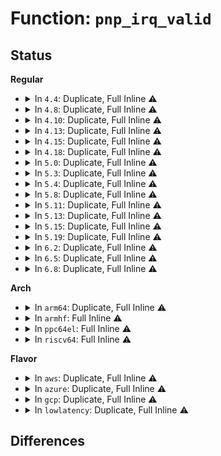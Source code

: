 # Function: <code>pnp_irq_valid</code>

## Status
<b>Regular</b>
<ul>
<li>
<details>
<summary>In <code>4.4</code>: Duplicate, Full Inline ⚠️</summary>

**Collision:** Static Duplication

**Inline:** Full

**Transformation:** False

**Instances:**

```
In drivers/tty/serial/8250/8250_pnp.c (ffffffff8150576d)
Location: include/linux/pnp.h:167
Inline: True
Inline callers:
  - drivers/tty/serial/8250/8250_pnp.c:serial_pnp_probe
```
```
In drivers/char/tpm/tpm_tis.c (ffffffff81529bec)
Location: include/linux/pnp.h:167
Inline: True
Inline callers:
  - drivers/char/tpm/tpm_tis.c:tpm_tis_pnp_init
```
```
In drivers/input/serio/i8042.c (ffffffff81665b87)
Location: include/linux/pnp.h:167
Inline: True
Inline callers:
  - drivers/input/serio/i8042.c:i8042_pnp_aux_probe
  - drivers/input/serio/i8042.c:i8042_pnp_kbd_probe
```
```
In drivers/rtc/rtc-cmos.c (ffffffff81677059)
Location: include/linux/pnp.h:167
Inline: True
Inline callers:
  - drivers/rtc/rtc-cmos.c:cmos_pnp_probe
```
</details>
</li>
<li>
<details>
<summary>In <code>4.8</code>: Duplicate, Full Inline ⚠️</summary>

**Collision:** Static Duplication

**Inline:** Full

**Transformation:** False

**Instances:**

```
In drivers/tty/serial/8250/8250_pnp.c (ffffffff81556f1b)
Location: include/linux/pnp.h:167
Inline: True
Inline callers:
  - drivers/tty/serial/8250/8250_pnp.c:serial_pnp_probe
```
```
In drivers/char/tpm/tpm_tis.c (ffffffff8157d01c)
Location: include/linux/pnp.h:167
Inline: True
Inline callers:
  - drivers/char/tpm/tpm_tis.c:tpm_tis_pnp_init
```
```
In drivers/input/serio/i8042.c (ffffffff816c5e29)
Location: include/linux/pnp.h:167
Inline: True
Inline callers:
  - drivers/input/serio/i8042.c:i8042_pnp_aux_probe
  - drivers/input/serio/i8042.c:i8042_pnp_kbd_probe
```
```
In drivers/rtc/rtc-cmos.c (ffffffff816d7c19)
Location: include/linux/pnp.h:167
Inline: True
Inline callers:
  - drivers/rtc/rtc-cmos.c:cmos_pnp_probe
```
</details>
</li>
<li>
<details>
<summary>In <code>4.10</code>: Duplicate, Full Inline ⚠️</summary>

**Collision:** Static Duplication

**Inline:** Full

**Transformation:** False

**Instances:**

```
In drivers/tty/serial/8250/8250_pnp.c (ffffffff8158371b)
Location: include/linux/pnp.h:167
Inline: True
Inline callers:
  - drivers/tty/serial/8250/8250_pnp.c:serial_pnp_probe
```
```
In drivers/char/tpm/tpm_tis.c (ffffffff815a94dc)
Location: include/linux/pnp.h:167
Inline: True
Inline callers:
  - drivers/char/tpm/tpm_tis.c:tpm_tis_pnp_init
```
```
In drivers/input/serio/i8042.c (ffffffff816f3e49)
Location: include/linux/pnp.h:167
Inline: True
Inline callers:
  - drivers/input/serio/i8042.c:i8042_pnp_aux_probe
  - drivers/input/serio/i8042.c:i8042_pnp_kbd_probe
```
```
In drivers/rtc/rtc-cmos.c (ffffffff81707b59)
Location: include/linux/pnp.h:167
Inline: True
Inline callers:
  - drivers/rtc/rtc-cmos.c:cmos_pnp_probe
```
</details>
</li>
<li>
<details>
<summary>In <code>4.13</code>: Duplicate, Full Inline ⚠️</summary>

**Collision:** Static Duplication

**Inline:** Full

**Transformation:** False

**Instances:**

```
In drivers/tty/serial/8250/8250_pnp.c (ffffffff81597aca)
Location: include/linux/pnp.h:167
Inline: True
Inline callers:
  - drivers/tty/serial/8250/8250_pnp.c:serial_pnp_probe
```
```
In drivers/char/tpm/tpm_tis.c (ffffffff815bf01c)
Location: include/linux/pnp.h:167
Inline: True
Inline callers:
  - drivers/char/tpm/tpm_tis.c:tpm_tis_pnp_init
```
```
In drivers/input/serio/i8042.c (ffffffff81709829)
Location: include/linux/pnp.h:167
Inline: True
Inline callers:
  - drivers/input/serio/i8042.c:i8042_pnp_aux_probe
  - drivers/input/serio/i8042.c:i8042_pnp_kbd_probe
```
```
In drivers/rtc/rtc-cmos.c (ffffffff8171d779)
Location: include/linux/pnp.h:167
Inline: True
Inline callers:
  - drivers/rtc/rtc-cmos.c:cmos_pnp_probe
```
</details>
</li>
<li>
<details>
<summary>In <code>4.15</code>: Duplicate, Full Inline ⚠️</summary>

**Collision:** Static Duplication

**Inline:** Full

**Transformation:** False

**Instances:**

```
In drivers/tty/serial/8250/8250_pnp.c (ffffffff815fc6fa)
Location: include/linux/pnp.h:168
Inline: True
Inline callers:
  - drivers/tty/serial/8250/8250_pnp.c:serial_pnp_probe
```
```
In drivers/char/tpm/tpm_tis.c (ffffffff8162561c)
Location: include/linux/pnp.h:168
Inline: True
Inline callers:
  - drivers/char/tpm/tpm_tis.c:tpm_tis_pnp_init
```
```
In drivers/input/serio/i8042.c (ffffffff8177a9d9)
Location: include/linux/pnp.h:168
Inline: True
Inline callers:
  - drivers/input/serio/i8042.c:i8042_pnp_aux_probe
  - drivers/input/serio/i8042.c:i8042_pnp_kbd_probe
```
```
In drivers/rtc/rtc-cmos.c (ffffffff8178e9f9)
Location: include/linux/pnp.h:168
Inline: True
Inline callers:
  - drivers/rtc/rtc-cmos.c:cmos_pnp_probe
```
</details>
</li>
<li>
<details>
<summary>In <code>4.18</code>: Duplicate, Full Inline ⚠️</summary>

**Collision:** Static Duplication

**Inline:** Full

**Transformation:** False

**Instances:**

```
In drivers/tty/serial/8250/8250_pnp.c (ffffffff81635a81)
Location: include/linux/pnp.h:168
Inline: True
Inline callers:
  - drivers/tty/serial/8250/8250_pnp.c:serial_pnp_probe
```
```
In drivers/char/tpm/tpm_tis.c (ffffffff8165f972)
Location: include/linux/pnp.h:168
Inline: True
Inline callers:
  - drivers/char/tpm/tpm_tis.c:tpm_tis_pnp_init
```
```
In drivers/input/serio/i8042.c (ffffffff817bb38c)
Location: include/linux/pnp.h:168
Inline: True
Inline callers:
  - drivers/input/serio/i8042.c:i8042_pnp_aux_probe
  - drivers/input/serio/i8042.c:i8042_pnp_kbd_probe
```
```
In drivers/rtc/rtc-cmos.c (ffffffff817d1057)
Location: include/linux/pnp.h:168
Inline: True
Inline callers:
  - drivers/rtc/rtc-cmos.c:cmos_pnp_probe
```
</details>
</li>
<li>
<details>
<summary>In <code>5.0</code>: Duplicate, Full Inline ⚠️</summary>

**Collision:** Static Duplication

**Inline:** Full

**Transformation:** False

**Instances:**

```
In drivers/tty/serial/8250/8250_pnp.c (ffffffff81653d31)
Location: include/linux/pnp.h:168
Inline: True
Inline callers:
  - drivers/tty/serial/8250/8250_pnp.c:serial_pnp_probe
```
```
In drivers/char/tpm/tpm_tis.c (ffffffff8167de42)
Location: include/linux/pnp.h:168
Inline: True
Inline callers:
  - drivers/char/tpm/tpm_tis.c:tpm_tis_pnp_init
```
```
In drivers/input/serio/i8042.c (ffffffff817e27fc)
Location: include/linux/pnp.h:168
Inline: True
Inline callers:
  - drivers/input/serio/i8042.c:i8042_pnp_aux_probe
  - drivers/input/serio/i8042.c:i8042_pnp_kbd_probe
```
```
In drivers/rtc/rtc-cmos.c (ffffffff817f8387)
Location: include/linux/pnp.h:168
Inline: True
Inline callers:
  - drivers/rtc/rtc-cmos.c:cmos_pnp_probe
```
</details>
</li>
<li>
<details>
<summary>In <code>5.3</code>: Duplicate, Full Inline ⚠️</summary>

**Collision:** Static Duplication

**Inline:** Full

**Transformation:** False

**Instances:**

```
In drivers/tty/serial/8250/8250_pnp.c (ffffffff816887c9)
Location: include/linux/pnp.h:168
Inline: True
Inline callers:
  - drivers/tty/serial/8250/8250_pnp.c:serial_pnp_probe
```
```
In drivers/char/tpm/tpm_tis.c (ffffffff816b4b93)
Location: include/linux/pnp.h:168
Inline: True
Inline callers:
  - drivers/char/tpm/tpm_tis.c:tpm_tis_pnp_init
```
```
In drivers/input/serio/i8042.c (ffffffff8182309c)
Location: include/linux/pnp.h:168
Inline: True
Inline callers:
  - drivers/input/serio/i8042.c:i8042_pnp_aux_probe
  - drivers/input/serio/i8042.c:i8042_pnp_kbd_probe
```
```
In drivers/rtc/rtc-cmos.c (ffffffff81838fb9)
Location: include/linux/pnp.h:168
Inline: True
Inline callers:
  - drivers/rtc/rtc-cmos.c:cmos_pnp_probe
```
</details>
</li>
<li>
<details>
<summary>In <code>5.4</code>: Duplicate, Full Inline ⚠️</summary>

**Collision:** Static Duplication

**Inline:** Full

**Transformation:** False

**Instances:**

```
In drivers/tty/serial/8250/8250_pnp.c (ffffffff816aae59)
Location: include/linux/pnp.h:168
Inline: True
Inline callers:
  - drivers/tty/serial/8250/8250_pnp.c:serial_pnp_probe
```
```
In drivers/char/tpm/tpm_tis.c (ffffffff816d7873)
Location: include/linux/pnp.h:168
Inline: True
Inline callers:
  - drivers/char/tpm/tpm_tis.c:tpm_tis_pnp_init
```
```
In drivers/input/serio/i8042.c (ffffffff8185455c)
Location: include/linux/pnp.h:168
Inline: True
Inline callers:
  - drivers/input/serio/i8042.c:i8042_pnp_aux_probe
  - drivers/input/serio/i8042.c:i8042_pnp_kbd_probe
```
```
In drivers/rtc/rtc-cmos.c (ffffffff8186a929)
Location: include/linux/pnp.h:168
Inline: True
Inline callers:
  - drivers/rtc/rtc-cmos.c:cmos_pnp_probe
```
</details>
</li>
<li>
<details>
<summary>In <code>5.8</code>: Duplicate, Full Inline ⚠️</summary>

**Collision:** Static Duplication

**Inline:** Full

**Transformation:** False

**Instances:**

```
In drivers/tty/serial/8250/8250_pnp.c (ffffffff8175dabc)
Location: include/linux/pnp.h:168
Inline: True
Inline callers:
  - drivers/tty/serial/8250/8250_pnp.c:serial_pnp_probe
```
```
In drivers/char/tpm/tpm_tis.c (ffffffff8178bd43)
Location: include/linux/pnp.h:168
Inline: True
Inline callers:
  - drivers/char/tpm/tpm_tis.c:tpm_tis_pnp_init
```
```
In drivers/input/serio/i8042.c (ffffffff819267e0)
Location: include/linux/pnp.h:168
Inline: True
Inline callers:
  - drivers/input/serio/i8042.c:i8042_pnp_aux_probe
  - drivers/input/serio/i8042.c:i8042_pnp_kbd_probe
```
```
In drivers/rtc/rtc-cmos.c (ffffffff8193e569)
Location: include/linux/pnp.h:168
Inline: True
Inline callers:
  - drivers/rtc/rtc-cmos.c:cmos_pnp_probe
```
</details>
</li>
<li>
<details>
<summary>In <code>5.11</code>: Duplicate, Full Inline ⚠️</summary>

**Collision:** Static Duplication

**Inline:** Full

**Transformation:** False

**Instances:**

```
In drivers/tty/serial/8250/8250_pnp.c (ffffffff8177893c)
Location: include/linux/pnp.h:168
Inline: True
Inline callers:
  - drivers/tty/serial/8250/8250_pnp.c:serial_pnp_probe
```
```
In drivers/char/tpm/tpm_tis.c (ffffffff817a22c3)
Location: include/linux/pnp.h:168
Inline: True
Inline callers:
  - drivers/char/tpm/tpm_tis.c:tpm_tis_pnp_init
```
```
In drivers/input/serio/i8042.c (ffffffff8192e3a2)
Location: include/linux/pnp.h:168
Inline: True
Inline callers:
  - drivers/input/serio/i8042.c:i8042_pnp_aux_probe
  - drivers/input/serio/i8042.c:i8042_pnp_kbd_probe
```
```
In drivers/rtc/rtc-cmos.c (ffffffff81945389)
Location: include/linux/pnp.h:168
Inline: True
Inline callers:
  - drivers/rtc/rtc-cmos.c:cmos_pnp_probe
```
</details>
</li>
<li>
<details>
<summary>In <code>5.13</code>: Duplicate, Full Inline ⚠️</summary>

**Collision:** Static Duplication

**Inline:** Full

**Transformation:** False

**Instances:**

```
In drivers/tty/serial/8250/8250_pnp.c (ffffffff8175c36c)
Location: include/linux/pnp.h:168
Inline: True
Inline callers:
  - drivers/tty/serial/8250/8250_pnp.c:serial_pnp_probe
```
```
In drivers/char/tpm/tpm_tis.c (ffffffff81784fc9)
Location: include/linux/pnp.h:168
Inline: True
Inline callers:
  - drivers/char/tpm/tpm_tis.c:tpm_tis_pnp_init
```
```
In drivers/input/serio/i8042.c (ffffffff81911798)
Location: include/linux/pnp.h:168
Inline: True
Inline callers:
  - drivers/input/serio/i8042.c:i8042_pnp_aux_probe
  - drivers/input/serio/i8042.c:i8042_pnp_kbd_probe
```
```
In drivers/rtc/rtc-cmos.c (ffffffff81928b89)
Location: include/linux/pnp.h:168
Inline: True
Inline callers:
  - drivers/rtc/rtc-cmos.c:cmos_pnp_probe
```
</details>
</li>
<li>
<details>
<summary>In <code>5.15</code>: Duplicate, Full Inline ⚠️</summary>

**Collision:** Static Duplication

**Inline:** Full

**Transformation:** False

**Instances:**

```
In drivers/tty/serial/8250/8250_pnp.c (ffffffff817dffc0)
Location: include/linux/pnp.h:168
Inline: True
Inline callers:
  - drivers/tty/serial/8250/8250_pnp.c:serial_pnp_probe
```
```
In drivers/char/tpm/tpm_tis.c (ffffffff8180baf9)
Location: include/linux/pnp.h:168
Inline: True
Inline callers:
  - drivers/char/tpm/tpm_tis.c:tpm_tis_pnp_init
```
```
In drivers/input/serio/i8042.c (ffffffff819b2f18)
Location: include/linux/pnp.h:168
Inline: True
Inline callers:
  - drivers/input/serio/i8042.c:i8042_pnp_aux_probe
  - drivers/input/serio/i8042.c:i8042_pnp_kbd_probe
```
```
In drivers/rtc/rtc-cmos.c (ffffffff819cb549)
Location: include/linux/pnp.h:168
Inline: True
Inline callers:
  - drivers/rtc/rtc-cmos.c:cmos_pnp_probe
```
</details>
</li>
<li>
<details>
<summary>In <code>5.19</code>: Duplicate, Full Inline ⚠️</summary>

**Collision:** Static Duplication

**Inline:** Full

**Transformation:** False

**Instances:**

```
In drivers/tty/serial/8250/8250_pnp.c (ffffffff8191ec89)
Location: include/linux/pnp.h:168
Inline: True
Inline callers:
  - drivers/tty/serial/8250/8250_pnp.c:serial_pnp_probe
```
```
In drivers/char/tpm/tpm_tis.c (ffffffff8194c06a)
Location: include/linux/pnp.h:168
Inline: True
Inline callers:
  - drivers/char/tpm/tpm_tis.c:tpm_tis_pnp_init
```
```
In drivers/input/serio/i8042.c (ffffffff81b11428)
Location: include/linux/pnp.h:168
Inline: True
Inline callers:
  - drivers/input/serio/i8042.c:i8042_pnp_aux_probe
  - drivers/input/serio/i8042.c:i8042_pnp_kbd_probe
```
```
In drivers/rtc/rtc-cmos.c (ffffffff81b2d1e8)
Location: include/linux/pnp.h:168
Inline: True
Inline callers:
  - drivers/rtc/rtc-cmos.c:cmos_pnp_probe
```
</details>
</li>
<li>
<details>
<summary>In <code>6.2</code>: Duplicate, Full Inline ⚠️</summary>

**Collision:** Static Duplication

**Inline:** Full

**Transformation:** False

**Instances:**

```
In drivers/tty/serial/8250/8250_pnp.c (ffffffff81a7b059)
Location: include/linux/pnp.h:168
Inline: True
Inline callers:
  - drivers/tty/serial/8250/8250_pnp.c:serial_pnp_probe
```
```
In drivers/char/tpm/tpm_tis.c (ffffffff81ab013a)
Location: include/linux/pnp.h:168
Inline: True
Inline callers:
  - drivers/char/tpm/tpm_tis.c:tpm_tis_pnp_init
```
```
In drivers/input/serio/i8042.c (ffffffff81ca1ec6)
Location: include/linux/pnp.h:168
Inline: True
Inline callers:
  - drivers/input/serio/i8042.c:i8042_pnp_aux_probe
  - drivers/input/serio/i8042.c:i8042_pnp_kbd_probe
```
```
In drivers/rtc/rtc-cmos.c (ffffffff81cc1546)
Location: include/linux/pnp.h:168
Inline: True
Inline callers:
  - drivers/rtc/rtc-cmos.c:cmos_pnp_probe
```
</details>
</li>
<li>
<details>
<summary>In <code>6.5</code>: Duplicate, Full Inline ⚠️</summary>

**Collision:** Static Duplication

**Inline:** Full

**Transformation:** False

**Instances:**

```
In drivers/tty/serial/8250/8250_pnp.c (ffffffff81ac68c9)
Location: include/linux/pnp.h:168
Inline: True
Inline callers:
  - drivers/tty/serial/8250/8250_pnp.c:serial_pnp_probe
```
```
In drivers/char/tpm/tpm_tis.c (ffffffff81afbf8a)
Location: include/linux/pnp.h:168
Inline: True
Inline callers:
  - drivers/char/tpm/tpm_tis.c:tpm_tis_pnp_init
```
```
In drivers/input/serio/i8042.c (ffffffff81d09438)
Location: include/linux/pnp.h:168
Inline: True
Inline callers:
  - drivers/input/serio/i8042.c:i8042_pnp_aux_probe
  - drivers/input/serio/i8042.c:i8042_pnp_kbd_probe
```
```
In drivers/rtc/rtc-cmos.c (ffffffff81d28f16)
Location: include/linux/pnp.h:168
Inline: True
Inline callers:
  - drivers/rtc/rtc-cmos.c:cmos_pnp_probe
```
</details>
</li>
<li>
<details>
<summary>In <code>6.8</code>: Duplicate, Full Inline ⚠️</summary>

**Collision:** Static Duplication

**Inline:** Full

**Transformation:** False

**Instances:**

```
In drivers/tty/serial/8250/8250_pnp.c (ffffffff81b198f9)
Location: include/linux/pnp.h:168
Inline: True
Inline callers:
  - drivers/tty/serial/8250/8250_pnp.c:serial_pnp_probe
```
```
In drivers/char/tpm/tpm_tis.c (ffffffff81b4f61a)
Location: include/linux/pnp.h:168
Inline: True
Inline callers:
  - drivers/char/tpm/tpm_tis.c:tpm_tis_pnp_init
```
```
In drivers/input/serio/i8042.c (ffffffff81dbf0c8)
Location: include/linux/pnp.h:168
Inline: True
Inline callers:
  - drivers/input/serio/i8042.c:i8042_pnp_aux_probe
  - drivers/input/serio/i8042.c:i8042_pnp_kbd_probe
```
```
In drivers/rtc/rtc-cmos.c (ffffffff81dded96)
Location: include/linux/pnp.h:168
Inline: True
Inline callers:
  - drivers/rtc/rtc-cmos.c:cmos_pnp_probe
```
</details>
</li>
</ul>
<b>Arch</b>
<ul>
<li>
<details>
<summary>In <code>arm64</code>: Duplicate, Full Inline ⚠️</summary>

**Collision:** Static Duplication

**Inline:** Full

**Transformation:** False

**Instances:**

```
In drivers/tty/serial/8250/8250_pnp.c (ffff800010885718)
Location: include/linux/pnp.h:168
Inline: True
Inline callers:
  - drivers/tty/serial/8250/8250_pnp.c:serial_pnp_probe
```
```
In drivers/char/tpm/tpm_tis.c (ffff8000108c2b74)
Location: include/linux/pnp.h:168
Inline: True
Inline callers:
  - drivers/char/tpm/tpm_tis.c:tpm_tis_pnp_init
```
</details>
</li>
<li>
<details>
<summary>In <code>armhf</code>: Full Inline ⚠️</summary>

**Collision:** Unique Static

**Inline:** Full

**Transformation:** False

**Instances:**

```
In drivers/char/tpm/tpm_tis.c (0)
Location: include/linux/pnp.h:168
Inline: True
```
</details>
</li>
<li>
<details>
<summary>In <code>ppc64el</code>: Full Inline ⚠️</summary>

**Collision:** Unique Static

**Inline:** Full

**Transformation:** False

**Instances:**

```
In drivers/char/tpm/tpm_tis.c (0)
Location: include/linux/pnp.h:168
Inline: True
```
</details>
</li>
<li>
<details>
<summary>In <code>riscv64</code>: Full Inline ⚠️</summary>

**Collision:** Unique Static

**Inline:** Full

**Transformation:** False

**Instances:**

```
In drivers/char/tpm/tpm_tis.c (0)
Location: include/linux/pnp.h:168
Inline: True
```
</details>
</li>
</ul>
<b>Flavor</b>
<ul>
<li>
<details>
<summary>In <code>aws</code>: Duplicate, Full Inline ⚠️</summary>

**Collision:** Static Duplication

**Inline:** Full

**Transformation:** False

**Instances:**

```
In drivers/tty/serial/8250/8250_pnp.c (ffffffff816708c9)
Location: include/linux/pnp.h:168
Inline: True
Inline callers:
  - drivers/tty/serial/8250/8250_pnp.c:serial_pnp_probe
```
```
In drivers/char/tpm/tpm_tis.c (ffffffff8169d2c3)
Location: include/linux/pnp.h:168
Inline: True
Inline callers:
  - drivers/char/tpm/tpm_tis.c:tpm_tis_pnp_init
```
```
In drivers/input/serio/i8042.c (ffffffff8180956c)
Location: include/linux/pnp.h:168
Inline: True
Inline callers:
  - drivers/input/serio/i8042.c:i8042_pnp_aux_probe
  - drivers/input/serio/i8042.c:i8042_pnp_kbd_probe
```
```
In drivers/rtc/rtc-cmos.c (ffffffff8181d5d9)
Location: include/linux/pnp.h:168
Inline: True
Inline callers:
  - drivers/rtc/rtc-cmos.c:cmos_pnp_probe
```
</details>
</li>
<li>
<details>
<summary>In <code>azure</code>: Duplicate, Full Inline ⚠️</summary>

**Collision:** Static Duplication

**Inline:** Full

**Transformation:** False

**Instances:**

```
In drivers/tty/serial/8250/8250_pnp.c (ffffffff8164f9c9)
Location: include/linux/pnp.h:168
Inline: True
Inline callers:
  - drivers/tty/serial/8250/8250_pnp.c:serial_pnp_probe
```
```
In drivers/char/tpm/tpm_tis.c (ffffffff8167acb3)
Location: include/linux/pnp.h:168
Inline: True
Inline callers:
  - drivers/char/tpm/tpm_tis.c:tpm_tis_pnp_init
```
```
In drivers/input/serio/i8042.c (ffffffff817d0d0c)
Location: include/linux/pnp.h:168
Inline: True
Inline callers:
  - drivers/input/serio/i8042.c:i8042_pnp_aux_probe
  - drivers/input/serio/i8042.c:i8042_pnp_kbd_probe
```
```
In drivers/rtc/rtc-cmos.c (ffffffff817e4cb9)
Location: include/linux/pnp.h:168
Inline: True
Inline callers:
  - drivers/rtc/rtc-cmos.c:cmos_pnp_probe
```
</details>
</li>
<li>
<details>
<summary>In <code>gcp</code>: Duplicate, Full Inline ⚠️</summary>

**Collision:** Static Duplication

**Inline:** Full

**Transformation:** False

**Instances:**

```
In drivers/tty/serial/8250/8250_pnp.c (ffffffff8169ec99)
Location: include/linux/pnp.h:168
Inline: True
Inline callers:
  - drivers/tty/serial/8250/8250_pnp.c:serial_pnp_probe
```
```
In drivers/char/tpm/tpm_tis.c (ffffffff816cb533)
Location: include/linux/pnp.h:168
Inline: True
Inline callers:
  - drivers/char/tpm/tpm_tis.c:tpm_tis_pnp_init
```
```
In drivers/input/serio/i8042.c (ffffffff818486ec)
Location: include/linux/pnp.h:168
Inline: True
Inline callers:
  - drivers/input/serio/i8042.c:i8042_pnp_aux_probe
  - drivers/input/serio/i8042.c:i8042_pnp_kbd_probe
```
```
In drivers/rtc/rtc-cmos.c (ffffffff8185eab9)
Location: include/linux/pnp.h:168
Inline: True
Inline callers:
  - drivers/rtc/rtc-cmos.c:cmos_pnp_probe
```
</details>
</li>
<li>
<details>
<summary>In <code>lowlatency</code>: Duplicate, Full Inline ⚠️</summary>

**Collision:** Static Duplication

**Inline:** Full

**Transformation:** False

**Instances:**

```
In drivers/tty/serial/8250/8250_pnp.c (ffffffff816b9159)
Location: include/linux/pnp.h:168
Inline: True
Inline callers:
  - drivers/tty/serial/8250/8250_pnp.c:serial_pnp_probe
```
```
In drivers/char/tpm/tpm_tis.c (ffffffff816e5a03)
Location: include/linux/pnp.h:168
Inline: True
Inline callers:
  - drivers/char/tpm/tpm_tis.c:tpm_tis_pnp_init
```
```
In drivers/input/serio/i8042.c (ffffffff8186390c)
Location: include/linux/pnp.h:168
Inline: True
Inline callers:
  - drivers/input/serio/i8042.c:i8042_pnp_aux_probe
  - drivers/input/serio/i8042.c:i8042_pnp_kbd_probe
```
```
In drivers/rtc/rtc-cmos.c (ffffffff8187a8f9)
Location: include/linux/pnp.h:168
Inline: True
Inline callers:
  - drivers/rtc/rtc-cmos.c:cmos_pnp_probe
```
</details>
</li>
</ul>

## Differences
